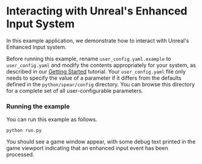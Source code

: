 # Interacting with Unreal's Enhanced Input System

In this example application, we demonstrate how to interact with Unreal's Enhanced Input system.

Before running this example, rename `user_config.yaml.example` to `user_config.yaml` and modify the contents appropriately for your system, as described in our [Getting Started](../../docs/getting_started.md) tutorial. Your `user_config.yaml` file only needs to specify the value of a parameter if it differs from the defaults defined in the `python/spear/config` directory. You can browse this directory for a complete set of all user-configurable parameters.

### Running the example

You can run this example as follows.

```console
python run.py
```

You should see a game window appear, with some debug text printed in the game viewport indicating that an enhanced input event has been processed.
